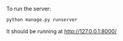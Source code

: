 To run the server: 
```sh
python manage.py runserver
```

It should be running at http://127.0.0.1:8000/